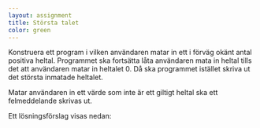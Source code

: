 ```yaml
---
layout: assignment
title: Största talet
color: green
---
```

Konstruera ett program i vilken användaren matar in ett i förväg okänt antal positiva heltal. Programmet ska fortsätta låta användaren mata in heltal tills det att användaren matar in heltalet 0. Då ska programmet istället skriva ut det största inmatade heltalet.

Matar användaren in ett värde som inte är ett giltigt heltal ska ett felmeddelande skrivas ut.

Ett lösningsförslag visas nedan: